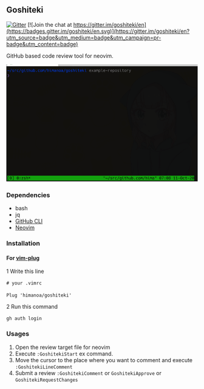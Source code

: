 ## Goshiteki

[![Gitter](https://badges.gitter.im/goshiteki/community.svg)](https://gitter.im/goshiteki/community?utm_source=badge&utm_medium=badge&utm_campaign=pr-badge) [![Join the chat at https://gitter.im/goshiteki/en](https://badges.gitter.im/goshiteki/en.svg)](https://gitter.im/goshiteki/en?utm_source=badge&utm_medium=badge&utm_campaign=pr-badge&utm_content=badge)


GitHub based code review tool for neovim.

![images.gif](./images/goshiteki.gif)

### Dependencies

- bash
- jq
- [GitHub CLI](https://github.com/cli/cli)
- [Neovim](https://github.com/neovim/neovim)

### Installation

#### For [vim-plug](https://github.com/junegunn/vim-plug)

1 Write this line
```
# your .vimrc

Plug 'himanoa/goshiteki'
```

2 Run this command
```
gh auth login
```

### Usages

1. Open the review target file for neovim
2. Execute `:GoshitekiStart` ex command.
3. Move the cursor to the place where you want to comment and execute `:GoshitekiLineComment`
4. Submit a review `:GoshitekiComment` or `GoshitekiApprove` or `GoshitekiRequestChanges`
